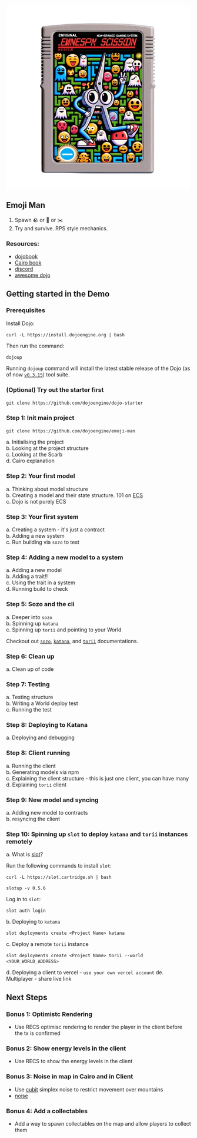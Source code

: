 ![image](./.github/image.png)

## Emoji Man

1. Spawn 🪨 or 📄 or ✂️
2. Try and survive. RPS style mechanics.

### Resources:

- [dojobook](https://book.dojoengine.org/)
- [Cairo book](https://github.com/cairo-book/cairo-book.github.io/)
- [discord](https://discord.gg/dojoengine)
- [awesome dojo](https://github.com/dojoengine/awesome-dojo)

## Getting started in the Demo

### Prerequisites

Install Dojo:

```
curl -L https://install.dojoengine.org | bash
```

Then run the command:

```
dojoup
```

Running `dojoup` command will install the latest stable release of the Dojo (as of now [`v0.3.15`](https://github.com/dojoengine/dojo/releases/tag/v0.3.10)) tool suite.

### (Optional) Try out the starter first

`git clone https://github.com/dojoengine/dojo-starter`

### Step 1: Init main project

`git clone https://github.com/dojoengine/emoji-man`

a. Initialising the project  
b. Looking at the project structure  
c. Looking at the Scarb  
d. Cairo explanation

### Step 2: Your first model

a. Thinking about model structure  
b. Creating a model and their state structure. 101 on [ECS](https://github.com/SanderMertens/ecs-faq)  
c. Dojo is not purely ECS

### Step 3: Your first system

a. Creating a system - it's just a contract  
b. Adding a new system  
c. Run building via `sozo` to test

### Step 4: Adding a new model to a system

a. Adding a new model  
b. Adding a trait!!  
c. Using the trait in a system  
d. Running build to check

### Step 5: Sozo and the cli

a. Deeper into `sozo`  
b. Spinning up `katana`  
c. Spinning up `torii` and pointing to your World

Checkout out [`sozo`](https://book.dojoengine.org/toolchain/sozo/reference.html), [`katana`](https://book.dojoengine.org/toolchain/katana/reference.html), and [`torii`](https://book.dojoengine.org/toolchain/torii/reference.html) documentations.

### Step 6: Clean up

a. Clean up of code

### Step 7: Testing

a. Testing structure  
b. Writing a World deploy test  
c. Running the test

### Step 8: Deploying to Katana

a. Deploying and debugging

### Step 8: Client running

a. Running the client  
b. Generating models via npm  
c. Explaining the client structure - this is just one client, you can have many  
d. Explaining `torii` client

### Step 9: New model and syncing

a. Adding new model to contracts  
b. resyncing the client

### Step 10: Spinning up `slot` to deploy `katana` and `torii` instances remotely

a. What is [slot](https://github.com/cartridge-gg/slot)?

Run the following commands to install `slot`:

```
curl -L https://slot.cartridge.sh | bash
```

```
slotup -v 0.5.6
```

Log in to `slot`:

```
slot auth login
```

b. Deploying to `katana`

```
slot deployments create <Project Name> katana
```

c. Deploy a remote `torii` instance

```
slot deployments create <Project Name> torii --world <YOUR_WORLD_ADDRESS>
```

d. Deploying a client to vercel - `use your own vercel account`
de. Multiplayer - share live link

## Next Steps

### Bonus 1: Optimistc Rendering

- Use RECS optimisc rendering to render the player in the client before the tx is confirmed

### Bonus 2: Show energy levels in the client

- Use RECS to show the energy levels in the client

### Bonus 3: Noise in map in Cairo and in Client

- Use [cubit](https://github.com/influenceth/cubit) simplex noise to restrict movement over mountains
- [noise](https://github.com/influenceth/sdk/blob/master/src/utils/simplex.js)

### Bonus 4: Add a collectables

- Add a way to spawn collectables on the map and allow players to collect them
